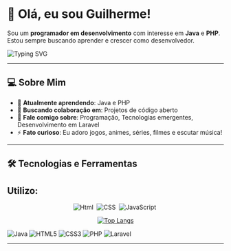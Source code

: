 # 👋 Olá, eu sou Guilherme!

Sou um **programador em desenvolvimento** com interesse em **Java** e **PHP**. Estou sempre buscando aprender e crescer como desenvolvedor.

![Typing SVG](https://readme-typing-svg.herokuapp.com?color=36BCF7&size=24&center=true&vCenter=true&width=500&lines=Programador+em+Desenvolvimento;Amante+de+Tecnologia;Sempre+aprendendo+coisas+novas!)

---

## 💻 Sobre Mim

- 🌱 **Atualmente aprendendo**: Java e PHP
- 👯 **Buscando colaboração em**: Projetos de código aberto
- 💬 **Fale comigo sobre**: Programação, Tecnologias emergentes, Desenvolvimento em Laravel
- ⚡ **Fato curioso**: Eu adoro jogos, animes, séries, filmes e escutar música!

---

## 🛠️ Tecnologias e Ferramentas 

<h2>Utilizo:</h2>

<div align="center">
  
![Html](https://img.shields.io/badge/-Html-0D1117?style=for-the-badge&logo=Html5&labelColor=0D1117)&nbsp; 
![CSS](https://img.shields.io/badge/-CSS-0D1117?style=for-the-badge&logo=CSS3&logoColor=1572B6&labelColor=0D1117)&nbsp; 
![JavaScript](https://img.shields.io/badge/-JavaScript-0D1117?style=for-the-badge&logo=javascript&labelColor=0D1117)&nbsp;

[![Top Langs](https://github-readme-stats.vercel.app/api/top-langs/?username=Amanda-silva8&layout=pie&theme=synthwave)](https://github.com/Amanda-Silva8/github-readme-stats)
</div>


![Java](https://img.shields.io/badge/Java-007396?style=flat&logo=java&logoColor=white) ![HTML5](https://img.shields.io/badge/HTML5-E34F26?style=flat&logo=html5&logoColor=white) ![CSS3](https://img.shields.io/badge/CSS3-1572B6?style=flat&logo=css3&logoColor=white) ![PHP](https://img.shields.io/badge/PHP-777BB4?style=flat&logo=php&logoColor=white) ![Laravel](https://img.shields.io/badge/Laravel-FF2D20?style=flat&logo=laravel&logoColor=white)

---
